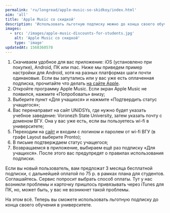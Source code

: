 ```yaml
---
permalink: 'ru/longread/apple-music-so-skidkoy/index.html'
aim: 'all'
title: 'Apple Music со скидкой'
description: 'Использовать льготную подписку можно до конца своего обучения в ВГУ'
images:
  - src: '/images/apple-music-discounts-for-students.jpg'
    alt: 'Apple Music со скидкой'
    type: 'image'
updatedAt: 1568360578
---
```

1. Скачиваем удобное для вас приложение: iOS (установлено при покупке), Android, ПК или mac. Ниже мы приведем пример настройки для Android, хотя на разных платформах шаги почти одинаковые. Если вы запутались или у вас уже есть оплаченная подписка, прочитайте что делать [на сайте Apple](https://support.apple.com/ru-ru/HT205928).
2. Откройте программу Apple Music. Если экран Apple Music не появился, нажмите «Попробовать» внизу;
3. Выберите пункт «Для учащихся» и нажмите «Подтвердить статус учащегося»;
4. Вас перенаправит на сайт UNiDSYs, где нужно будет указать учебное заведение: Voronezh State University, затем указать почту с доменом ВГУ. Она у вас уже есть, если вы пользуетесь wi-fi в университете;
5. Переходим на [сайт](https://info.vsu.ru/) и входим с логином и паролем от wi-fi ВГУ (в графе Layout выберите Pronto);
6. В письме подтверждаем статус учащегося;
7. Возвращаемся в приложение, выбираем ещё раз подписку «Для учащихся». После этого вас предупредят о правилах использования подписки.

Если вы новый пользователь, вам предложат 3 месяца бесплатной подписки, с дальнейшей оплатой по 75 р. в рамках плана для студентов. Соглашайтесь. Сервис попросит выбрать способ оплаты. Тут у нас возникли проблемы и карточку пришлось привязывать через iTunes для ПК, но, может быть, у вас не возникнет такой проблемы.

На этом всё. Теперь вы сможете использовать льготную подписку до конца своего обучения в университете.
